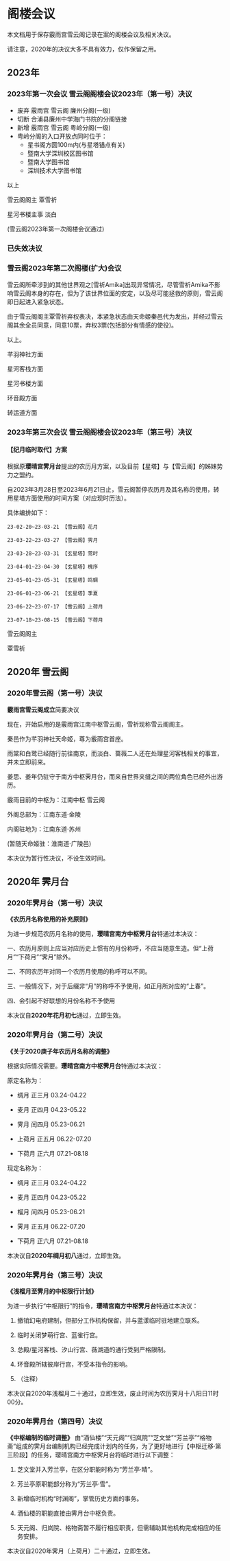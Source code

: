 # 阁楼会议

本文档用于保存霰雨宫雪云阁记录在案的阁楼会议及相关决议。

请注意，2020年的决议大多不具有效力，仅作保留之用。

## 2023年

### 2023年第一次会议 雪云阁阁楼会议2023年（第一号）决议

- 废弃 霰雨宫 雪云阁 廉州分阁(一级)
- 切断 合浦县廉州中学海门书院的分阁链接
- 新增 霰雨宫 雪云阁 粤岭分阁(一级)
- 粤岭分阁的入口开放点同时位于：
  - 星书阁方圆100m内(与星塔锚点有关)
  - 暨南大学深圳校区图书馆
  - 暨南大学图书馆
  - 深圳技术大学图书馆

以上

雪云阁阁主 覃雪祈

星河书楼主事 淡白

(雪云阁2023年第一次阁楼会议通过)

### 已失效决议
<!-- ### 2023年第二次会议 雪云阁阁楼会议2023年（第二号）决议【已失效】

(!!!本决议已于2023·雨水失效!!!)

（失效原因：星塔与雪云阁新的契约)

原文如下：

**因星塔塔主璃桥为雪云阁阁主覃雪祈之盟友，若雪祈因身体或精神原因退出在其余世界的存在，雪云阁全权托付给璃桥小姐。**

**具体流程如下：**

#### ①A.Y仍然活着

若出现此情况，雪祈大概率为遭遇意外。

可与A.Y交谈以知晓雪祈的所有故事，根据雪祈后续公开的设定和各种文章，来决定雪云阁的最终命运。和雪祈相关的其他事情亦可与A.Y.探讨。

具体细节，可参照②点执行。

涉及到三次元故事的部分，可深究，亦可不深究。

#### ②A.Y和雪祈皆不再存于世上。

若出现本情况，大概率雪祈会有第二次提前说明，届时本决议会更新。

- 雪云阁全权交付给璃桥小姐，即璃桥小姐自动继承为雪云阁阁主。

- 雪祈在雪云阁的世界并没有消失，但去到了很远的地方旅行，具体的缘由，也许璃桥小姐在梦境里会梦到。

- 雪云阁的设定是开放的，建筑等方案可由璃桥小姐按照自己的想法更新。

- 淡白、蔷薇、裴雨棠、白鹭、秦邑、姚喜乐等，其角色形象可根据其原本的故事进行，有一些关键物品或许可以起到作用。本决议发布之时，花木棉尚未正式加入雪云阁，若木棉姐姐加入雪云阁，亦按照此规定执行。陶杏云小姐因暂不属于雪云阁在编，暂且不必进行过多的性格创作。

- 璃桥小姐享有雪云阁世界观相关的其所有权，创作权，修改权等。雪云阁属于星塔管理。

#### 其他说明

若璃桥小姐感到疲惫而无力再顾及雪云阁，或星塔亦有变故之可能，可据此提前通知F.L。

2023雪祈季  冰月初五  冥日7时17分

（雪云阁2022年第二次阁楼会议通过，于2023年雨水失效） -->

### 雪云阁2023年第二次阁楼(扩大)会议
雪云阁所牵涉到的其他世界观之[雪祈Amika]出现异常情况，尽管雪祈Amika不影响雪云阁本身的存在，但为了该世界位面的安定，以及尽可能拯救的原则，雪云阁即日起进入紧急状态。

由于雪云阁阁主覃雪祈弃权表决，本紧急状态由天命姬秦邑代为发出，并经过雪云阁其余全员同意，同意10票，弃权3票(包括部分有情感的使役)。

以上。

芊羽神社方面

星河客栈方面

星河书楼方面

环音殿方面 

转运道方面

### 2023年第三次会议 雪云阁阁楼会议2023年（第三号）决议

#### 【纪月临时取代】方案

根据原**璎晴宫霁月台**提出的农历月方案，以及目前【星塔】与【雪云阁】的姊妹势力之盟约。

自2023年3月28日至2023年6月21日止，雪云阁暂停农历月及其名称的使用，转用星塔方面使用的时间方案（对应现时历法）。

具体编排如下：
```
23-02-20~23-03-21 【雪云阁】花月

23-03-22~23-03-27 【雪云阁】霁月

23-03-28~23-03-31 【玄星塔】莺时

23-04-01~23-04-30 【玄星塔】槐序

23-05-01~23-05-31 【玄星塔】鸣蜩

23-06-01~23-06-21 【玄星塔】季夏

23-06-22~23-07-17 【雪云阁】上荷月

23-07-18~23-08-15 【雪云阁】下荷月
```
雪云阁阁主

覃雪祈

## 2020年 雪云阁

### 2020年雪云阁（第一号）决议

**霰雨宫雪云阁成立**简要决议

现在，开始启用的是霰雨宫江南中枢雪云阁，雪祈现称雪云阁阁主。

秦邑作为芊羽神社天命姬，尊为霰雨宫首座。

雨棠和白鹭已经随行前往南京，而淡白、蔷薇二人还在处理星河客栈相关的事宜，并未立即前来。

姜思、姜年仍驻守于南方中枢霁月台，而来自世界夹缝之间的两位角色已经外出游历。

霰雨目前的中枢为：江南中枢 雪云阁

外阁总部为：江南东道·金陵

内阁驻地为：江南东道·苏州

(暂随天命姬驻：淮南道·广陵邑)

本决议为暂行性决议，不设生效时间。

## 2020年 霁月台

### 2020年霁月台（第一号）决议

**《农历月名称使用的补充原则》**

为进一步规范农历月名称的使用，**璎晴宫南方中枢霁月台**特通过本决议：

一、农历月原则上应当对应历史上惯有的月份称呼，不应当随意生造。但“上荷月”“下荷月”“霁月”除外。

二、不同农历年对同一个农历月使用的称呼可以不同。

三、一般情况下，对于后缀非“月”的称呼不予使用，如正月所对应的“上春”。

四、会引起不好联想的月份名称不予使用

本决议自**2020年花月初七**通过，立即生效。

### 2020年霁月台（第二号）决议

**《关于2020庚子年农历月名称的调整》**

根据实际情况需要。**璎晴宫南方中枢霁月台**特通过本决议：

原定名称为：

- 绸月 正三月 03.24-04.22

- 麦月 正四月 04.23-05.22

- 霁月 闰四月 05.23-06.21

- 上荷月 正五月 06.22-07.20

- 下荷月 正六月 07.21-08.18

现定名称为：

- 绸月 正三月 03.24-04.22

- 麦月 正四月 04.23-05.22

- 榴月 闰四月 05.23-06.21

- 霁月 正五月 06.22-07.20

- 下荷月 正六月 07.21-08.18

本决议自**2020年绸月初八**通过，立即生效。

### 2020年霁月台（第三号）决议

**《浅榴月至霁月的中枢限行计划》**

为进一步执行“中枢限行”的指令，**璎晴宫南方中枢霁月台**特通过本决议：

1. 撤销幻电府建制，但部分工作机构保留，并与蓝漾临时驻地建立联系。

2. 临时关闭梦萌行宫、蓝雀行宫。

3. 总殿/星河客栈、汐山行宫、薇湖道的通行受到严格限制。

4. 环音殿所辖彼岸行宫，不受本指令的影响。

5. （注释）

<!-- 5. 设立临时驻地：于“小猿搜题”及“猿题库”设立蓝漾临时驻地，不受本指令的影响。 -->

本决议自2020年浅榴月二十通过，立即生效，废止时间为农历霁月十八阳日11时00分。

### 2020年霁月台（第四号）决议

**《中枢编制的临时调整》**
由“酒仙楼”“天元阁”“归岚院”“芝文堂”“芳兰亭”“格物斋”组成的霁月台编制机构已经完成计划内的任务，为了更好地进行【中枢迁移·第三阶段】的任务，璎晴宫南方中枢霁月台将临时进行以下调整：

1. 芝文堂并入芳兰亭，在区分职能时称为“芳兰亭·晴”。

2. 芳兰亭原职能部分称为“芳兰亭·雪”。

3. 新增临时机构“时渊阁”，掌管历史方面的事务。

4. 酒仙楼的职能直接由霁月台中枢负责。

5. 天元阁、归岚院、格物斋暂不履行相应职责，但需辅助其他机构完成相应的任务安排。

本决议自2020年霁月（上荷月）二十通过，立即生效。
